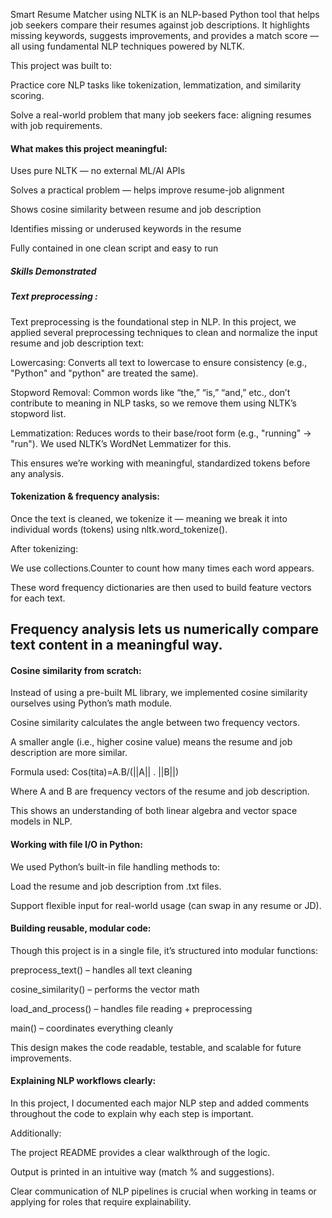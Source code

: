 Smart Resume Matcher using NLTK is an NLP-based Python tool that helps job seekers compare their resumes against job descriptions. It highlights missing keywords, suggests improvements, and provides a match score — all using fundamental NLP techniques powered by NLTK.

This project was built to:

Practice core NLP tasks like tokenization, lemmatization, and similarity scoring.

Solve a real-world problem that many job seekers face: aligning resumes with job requirements.


#### What makes this project meaningful:
Uses pure NLTK — no external ML/AI APIs

Solves a practical problem — helps improve resume-job alignment

Shows cosine similarity between resume and job description

Identifies missing or underused keywords in the resume

Fully contained in one clean script and easy to run

##### Skills Demonstrated
##### Text preprocessing :
Text preprocessing is the foundational step in NLP. In this project, we applied several preprocessing techniques to clean and normalize the input resume and job description text:

Lowercasing: Converts all text to lowercase to ensure consistency (e.g., "Python" and "python" are treated the same).

Stopword Removal: Common words like “the,” “is,” “and,” etc., don’t contribute to meaning in NLP tasks, so we remove them using NLTK’s stopword list.

Lemmatization: Reduces words to their base/root form (e.g., "running" → "run"). We used NLTK’s WordNet Lemmatizer for this.

This ensures we’re working with meaningful, standardized tokens before any analysis.

#### Tokenization & frequency analysis:
Once the text is cleaned, we tokenize it — meaning we break it into individual words (tokens) using nltk.word_tokenize().

After tokenizing:

We use collections.Counter to count how many times each word appears.

These word frequency dictionaries are then used to build feature vectors for each text.

## Frequency analysis lets us numerically compare text content in a meaningful way.

#### Cosine similarity from scratch:
Instead of using a pre-built ML library, we implemented cosine similarity ourselves using Python’s math module.

Cosine similarity calculates the angle between two frequency vectors.

A smaller angle (i.e., higher cosine value) means the resume and job description are more similar.

Formula used:  Cos(tita)=A.B/(||A|| . ||B||)

Where A and B are frequency vectors of the resume and job description.

This shows an understanding of both linear algebra and vector space models in NLP.

#### Working with file I/O in Python:
We used Python’s built-in file handling methods to:

Load the resume and job description from .txt files.

Support flexible input for real-world usage (can swap in any resume or JD).

#### Building reusable, modular code:
Though this project is in a single file, it’s structured into modular functions:

preprocess_text() – handles all text cleaning

cosine_similarity() – performs the vector math

load_and_process() – handles file reading + preprocessing

main() – coordinates everything cleanly

This design makes the code readable, testable, and scalable for future improvements.

#### Explaining NLP workflows clearly:
In this project, I documented each major NLP step and added comments throughout the code to explain why each step is important.

Additionally:

The project README provides a clear walkthrough of the logic.

Output is printed in an intuitive way (match % and suggestions).

Clear communication of NLP pipelines is crucial when working in teams or applying for roles that require explainability.

